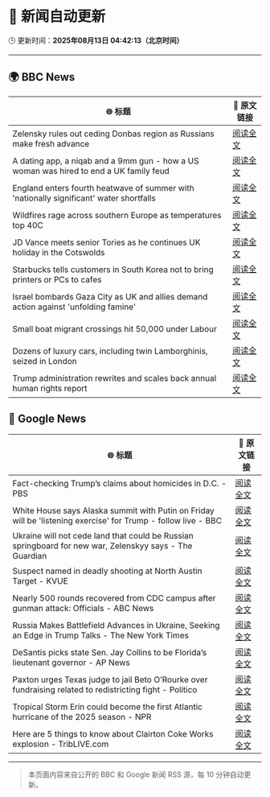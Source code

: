 # 🧠 新闻自动更新

🕒 更新时间：**2025年08月13日 04:42:13（北京时间）**

---

## 🌍 BBC News

| 🌐 标题 | 🔗 原文链接 |
|--------|-------------|
| Zelensky rules out ceding Donbas region as Russians make fresh advance | [阅读全文](https://www.bbc.com/news/articles/c4g6qd3k2peo?at_medium=RSS&at_campaign=rss) |
| A dating app, a niqab and a 9mm gun - how a US woman was hired to end a UK family feud | [阅读全文](https://www.bbc.com/news/articles/cn72x5p8801o?at_medium=RSS&at_campaign=rss) |
| England enters fourth heatwave of summer with 'nationally significant' water shortfalls | [阅读全文](https://www.bbc.com/news/articles/czerrzdewzxo?at_medium=RSS&at_campaign=rss) |
| Wildfires rage across southern Europe as temperatures top 40C | [阅读全文](https://www.bbc.com/news/articles/cdd3my4e0pqo?at_medium=RSS&at_campaign=rss) |
| JD Vance meets senior Tories as he continues UK holiday in the Cotswolds | [阅读全文](https://www.bbc.com/news/articles/cx29n78gg0vo?at_medium=RSS&at_campaign=rss) |
| Starbucks tells customers in South Korea not to bring printers or PCs to cafes | [阅读全文](https://www.bbc.com/news/articles/c207v3q9w08o?at_medium=RSS&at_campaign=rss) |
| Israel bombards Gaza City as UK and allies demand action against 'unfolding famine' | [阅读全文](https://www.bbc.com/news/articles/clyj0dd0qj9o?at_medium=RSS&at_campaign=rss) |
| Small boat migrant crossings hit 50,000 under Labour | [阅读全文](https://www.bbc.com/news/articles/c8e1xkwd74wo?at_medium=RSS&at_campaign=rss) |
| Dozens of luxury cars, including twin Lamborghinis, seized in London | [阅读全文](https://www.bbc.com/news/articles/cp948xjkpkdo?at_medium=RSS&at_campaign=rss) |
| Trump administration rewrites and scales back annual human rights report | [阅读全文](https://www.bbc.com/news/articles/cwy0lejvw25o?at_medium=RSS&at_campaign=rss) |

## 📰 Google News

| 🌐 标题 | 🔗 原文链接 |
|--------|-------------|
| Fact-checking Trump’s claims about homicides in D.C. - PBS | [阅读全文](https://news.google.com/rss/articles/CBMikgFBVV95cUxOei1JS24wVS1DNUtQcUl6Q0tXY21YNUY1SldPanAxdGhqVW1yX3g1UnJ3aTNXM1BsSDZvTXZhbkxJV20xQUJFZ1NQMUx4ODZUelJrYWNmNUp1dmJfNTFOcGtMQk5PaG95MmVnWDhZQmViZy1hbTV3MkI4b0N2ZS1TRjFCUTJJMUo4eHRWWE5JdEhVd9IBlwFBVV95cUxNOVhqaGNaY3VqVWhEWjdfSm9ydEFDQmxTOTFaOWJ6VU9pckVGcVRRRkJSNERqak1TNGRiNW5QV2lrUEdmSDllYlJOdmd5bjVabmM3UVhWOEpEX0NCYy1hNFpSWkc5VVFNWlBUSm5iNGJpY1pUV3VGQkZzRWNmeXRaTW8wSGRqRnZUbWQ2dTJFTnZ2dnZpRC1B?oc=5) |
| White House says Alaska summit with Putin on Friday will be 'listening exercise' for Trump - follow live - BBC | [阅读全文](https://news.google.com/rss/articles/CBMiVEFVX3lxTE1CZGliSDlMSllUenlrcDBpZXowcDRCVFU3d2lxNXhaQk8zMGZrcWZfQTFPMGFWSWlxbTVtN1ZVWWlXbmRmVkFVXzdLeTBoX2FlWUV1dQ?oc=5) |
| Ukraine will not cede land that could be Russian springboard for new war, Zelenskyy says - The Guardian | [阅读全文](https://news.google.com/rss/articles/CBMingFBVV95cUxQbzRGSy1rajVGSktvMXF1VUNrTU1iM05qcFFoMDV1MWZuekxlblp1cjUySDFnNTZ3SXZqaHJRRjBITE5yekxJRXpENkttM01ERFRDOFBwZW5CelpJdXRjV01yTlNjYlZEUG5KU0oyWFVodlhkdFlTc3NSSXJ1TkhJdldjS0VPQ0dmdE1oby1NdUdaaVpfQU1Fdkd6dlRoQQ?oc=5) |
| Suspect named in deadly shooting at North Austin Target - KVUE | [阅读全文](https://news.google.com/rss/articles/CBMiugFBVV95cUxPVnpHRENZX2ZsSkRGMTZGQUZiZkhZQW5BQzVDNE1rNUNYRmpvWng0Um4tVzZDZVI2WkRqMmZ2S2tqU3ZPMVZnR0hhSlg4NmZLRUVVa09aZjdENnVNdjRuZ3dFOFpLQV9Ed041WHRULTNTME5EOXJOVGxBQkd5eF9BTkNVQlgzUEo0S0huQURmSDJpU05zV1FmVGlhSmhpS2lSLWFGRlBObVpqcVRYeGNPOG9kT3YzR2pScHc?oc=5) |
| Nearly 500 rounds recovered from CDC campus after gunman attack: Officials - ABC News | [阅读全文](https://news.google.com/rss/articles/CBMiowFBVV95cUxPd0pnaTQxVnRMUGJLaENLd3BtbHdNdnl6ejVyQ1ZnMnlxeU8tbXR1TVdiSTBDaDZOTEo2bVh5QWx0dnlTY3J3UTVPUW5LbkdwWkJqYXFlRWVYMm9PZHlmNmpVOWtWRXdlN1pnSlNvN0RkeEZpMFlSajIzZk15LVBMUmdpaFdhajFNdXA1Ym1PZzQxNDlxNzMyQWJPUHAtWHh3SnE00gGoAUFVX3lxTFBnV0FYaVRpZFVCTjIyTjlwNEJWZkIwendNbzZBZGRSa0VjZFh5ZVFZRHlLSmdDREZ3a3VmNklKOERIU1ZSNHNpNkpGR0hGeHBiVUlDb0dIR0t6MnV5QlpJbF91M1JWTjlGdmFMLWhHODdabktuNUNOU2xvdU9HTTd4aExRb0lTV29OZU5rUUVjN28wTkRBV3BwTlRUay1ET254NXZrOXh6aQ?oc=5) |
| Russia Makes Battlefield Advances in Ukraine, Seeking an Edge in Trump Talks - The New York Times | [阅读全文](https://news.google.com/rss/articles/CBMimgFBVV95cUxOY3hoMzc0RGlPZHVGbXFUdHBTVUxQa3VGcXMxZW5lcUZ4LVNRc0h6ZjR5TVVtX3B3UjI4Wmtnc3RWdmdtMXplc0pDanVRaDA5eGZKQWxBUDluUENqZFNUTE9WV3RiSHpKMzRuaC1Ibk0zY21adlNYWjJiclNQVEFLeUdXTHRuSl9zc3pPemFmYkhqV3FVNGNIZG13?oc=5) |
| DeSantis picks state Sen. Jay Collins to be Florida’s lieutenant governor - AP News | [阅读全文](https://news.google.com/rss/articles/CBMivAFBVV95cUxORkRud19Ed2dmbUczYThIYjhTU21PbnhfRUNSQzBIYjQ0RVJLN3ZmaUNGUElCRDVmSzRXTGlQekNGSW5kUGRwZW9jb3FuZFVkc1dQanNEdUZNaWJqNlJxY1dURk5DMFEwMDB2cmt6WkRZR2Q5RUlBY0N3Z0pBSDRHYlVaMG9SWFJzWXFiS0lzNmFlWHZVOXlGU0h2d1h1bHU2WXp6WlB6ZVZTdXhydGMtTkQ0Yl9UbTZjZnZxeg?oc=5) |
| Paxton urges Texas judge to jail Beto O’Rourke over fundraising related to redistricting fight - Politico | [阅读全文](https://news.google.com/rss/articles/CBMilwFBVV95cUxOM3kyaTZ5OVBORWNrb2NoZDJuVmF0dU0wdFVHTXRGOFlnQ3IxYkNPeFlaV1BTWEFHQURQcExwZy1aX0d5NjdLYXV3T2xSS2ZvbkNSek9TZm0zTUV3anZxX191NDFRWWRXZjExeEUta2ZuV25WSXNETGMzRUtkcC0zSUtZSmtwaHVCZ1JQbWFpdWR0WDVHSi1j?oc=5) |
| Tropical Storm Erin could become the first Atlantic hurricane of the 2025 season - NPR | [阅读全文](https://news.google.com/rss/articles/CBMif0FVX3lxTE0wVTN5OHlKZWsxMGJJU3BBaDROc2hnYjQ5MkhPLUNfMFpNY2lnMG1nYkVva1llNXVSNHozZ1p6eFhwV0cxY1JWb0x6cTJZVnlIdHlncVN2aWNPcERzTnZhQmoycXR3UmxibHVEZEFoaEdEVWt4eGRhckdRdGdWZnc?oc=5) |
| Here are 5 things to know about Clairton Coke Works explosion - TribLIVE.com | [阅读全文](https://news.google.com/rss/articles/CBMikwFBVV95cUxOcXc5aWZ0YmZFNS0zaWh1cXhHNTVUUHpIdTNkY2llc2UyRVFYTUdMSjhBbG03NnJqOW9JXzBNNlVUck1TZ0t4WXVLTVV0OUR4aHZVQXM2amFKSjdabzRkVTJmWmo0SzVZVlAtMEZ2YU44Snl4X1FtT21vX3ZzNWo5ZHlmcldBUEhNTjN1WDZBLTdEZEE?oc=5) |

---
> 本页面内容来自公开的 BBC 和 Google 新闻 RSS 源，每 10 分钟自动更新。